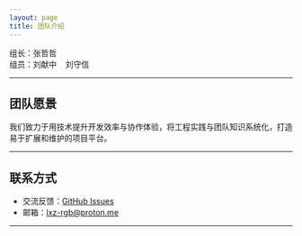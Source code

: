 ```yaml
---
layout: page
title: 团队介绍
---
```


组长：张哲哲  
组员：刘献中 &nbsp;&nbsp; 刘守信  

---

## 团队愿景

我们致力于用技术提升开发效率与协作体验，将工程实践与团队知识系统化，打造易于扩展和维护的项目平台。

---

## 联系方式

- 交流反馈：[GitHub Issues](https://github.com/LXZ-rgb/Performance-Monitor/issues)
- 邮箱：lxz-rgb@proton.me

---
